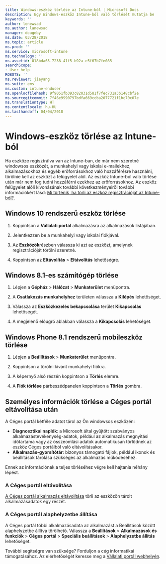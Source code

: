 ```yaml
---
title: Windows-eszköz törlése az Intune-ból | Microsoft Docs
description: Egy Windows-eszköz Intune-ból való törlését mutatja be
keywords: ''
author: lenewsad
ms.author: lanewsad
manager: dougeby
ms.date: 03/28/2018
ms.topic: article
ms.prod: ''
ms.service: microsoft-intune
ms.technology: ''
ms.assetid: 018bda65-7238-41f5-b92a-e5f67b7fe085
searchScope:
- User help
ROBOTS: ''
ms.reviewer: jieyang
ms.suite: ems
ms.custom: intune-enduser
ms.openlocfilehash: 9f9051fb393c82031d581f7fec731a3b148cbf2e
ms.sourcegitcommit: 7f46e9990797bdfa669ccba2077721f1bc70c07e
ms.translationtype: HT
ms.contentlocale: hu-HU
ms.lasthandoff: 04/04/2018
---
```

# <a name="remove-your-windows-device-from-intune"></a>Windows-eszköz törlése az Intune-ból

Ha eszköze regisztrálva van az Intune-ban, de már nem szeretné windowsos eszközét, a munkahelyi vagy iskolai e-mailekhez, alkalmazásokhoz és egyéb erőforrásokhoz való hozzáférésre használni, törölnie kell az eszközt a felügyelet alól. Az eszköz Intune-ból való törlése után már nem fog tudni hozzáférni ezekhez az erőforrásokhoz. Az eszköz felügyelet alóli kivonásának további következményeiről további információkért lásd: [Mi történik, ha törli az eszköz regisztrációját az Intune-ból?](what-happens-if-you-unenroll-your-device-from-intune-windows.md).

## <a name="remove-your-windows-10-device"></a>Windows 10 rendszerű eszköz törlése

1.  Koppintson a **Vállalati portál** alkalmazásra az alkalmazások listájában.

2.  Jelentkezzen be a munkahelyi vagy iskolai fiókjával.

3.  Az **Eszközök**részben válassza ki azt az eszközt, amelynek regisztrációját törölni szeretné.

4.  Koppintson az **Eltávolítás** &gt; **Eltávolítás** lehetőségre.

## <a name="remove-your-windows-81-computer"></a>Windows 8.1-es számítógép törlése

1.  Lépjen a **Gépház** &gt; **Hálózat** &gt; **Munkaterület** menüpontra.

2.  A **Csatlakozás munkahelyhez** területen válassza a **Kilépés** lehetőséget.

3.  Válassza az **Eszközkezelés bekapcsolása** terület **Kikapcsolás** lehetőségét.

4.  A megjelenő előugró ablakban válassza a **Kikapcsolás** lehetőséget.

## <a name="remove-your-windows-phone-81-mobile-device"></a>Windows Phone 8.1 rendszerű mobileszköz törlése

1.  Lépjen a **Beállítások** &gt; **Munkaterület** menüpontra.

2.  Koppintson a törölni kívánt munkahelyi fiókra.

3.  A képernyő alsó részén koppintson a **Törlés** elemre.

4.  A **Fiók törlése** párbeszédpanelen koppintson a **Törlés** gombra.

## <a name="removing-your-personal-information-after-removing-the-company-portal"></a>Személyes információk törlése a Céges portál eltávolítása után

A Céges portál kétféle adatot tárol az Ön windowsos eszközén:

-   **Diagnosztikai naplók**: a Microsoft által gyűjtött szabványos alkalmazástevékenység-adatok, például az alkalmazás megnyitási időtartama vagy az összeomlási adatok automatikusan törlődnek az eszköz Céges portálból való eltávolításakor.
-   **Alkalmazás-gyorsítótár**: bizonyos támogató fájlok, például ikonok és beállítások tárolása szükséges az alkalmazás működéséhez.

Ennek az információnak a teljes törléséhez végre kell hajtania néhány lépést.

### <a name="uninstall-the-company-portal"></a>A Céges portál eltávolítása  

[A Céges portál alkalmazás eltávolítása](https://support.microsoft.com/help/4028003/windows-10-uninstall-apps-and-programs) törli az eszközön tárolt alkalmazásadatok egy részét.  

### <a name="reset-the-company-portal"></a>A Céges portál alaphelyzetbe állítása

A Céges portál többi alkalmazásadata az alkalmazást a Beállítások között alaphelyzetbe állítva törölhető. Válassza a **Beállítások** > **Alkalmazások és funkciók** > **Céges portál** > **Speciális beállítások** > **Alaphelyzetbe állítás** lehetőséget.

További segítségre van szüksége? Forduljon a cég informatikai támogatásához. Az elérhetőségét keresse meg a [Vállalati portál webhelyén](https://portal.manage.microsoft.com#HelpDeskDialog).
